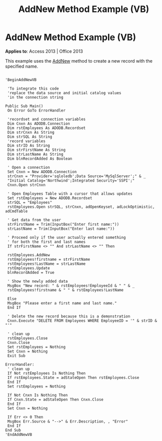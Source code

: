 ﻿---
title: AddNew Method Example (VB)
TOCTitle: AddNew Method Example (VB)
ms:assetid: 4ba53857-b5ad-d377-98c6-57992f9d69ab
ms:mtpsurl: https://msdn.microsoft.com/en-us/library/JJ249238(v=office.15)
ms:contentKeyID: 48544697
ms.date: 09/18/2015
mtps_version: v=office.15
---

# AddNew Method Example (VB)


**Applies to**: Access 2013 | Office 2013

This example uses the [AddNew](addnew-method-ado.md) method to create a new record with the specified name.

``` 
 
'BeginAddNewVB 
 
 'To integrate this code 
 'replace the data source and initial catalog values 
 'in the connection string 
 
Public Sub Main() 
 On Error GoTo ErrorHandler 
 
 'recordset and connection variables 
 Dim Cnxn As ADODB.Connection 
 Dim rstEmployees As ADODB.Recordset 
 Dim strCnxn As String 
 Dim strSQL As String 
 'record variables 
 Dim strID As String 
 Dim strFirstName As String 
 Dim strLastName As String 
 Dim blnRecordAdded As Boolean 
 
 ' Open a connection 
 Set Cnxn = New ADODB.Connection 
 strCnxn = "Provider='sqloledb';Data Source='MySqlServer';" & _ 
 "Initial Catalog='Northwind';Integrated Security='SSPI';" 
 Cnxn.Open strCnxn 
 
 ' Open Employees Table with a cursor that allows updates 
 Set rstEmployees = New ADODB.Recordset 
 strSQL = "Employees" 
 rstEmployees.Open strSQL, strCnxn, adOpenKeyset, adLockOptimistic, adCmdTable 
 
 ' Get data from the user 
 strFirstName = Trim(InputBox("Enter first name:")) 
 strLastName = Trim(InputBox("Enter last name:")) 
 
 ' Proceed only if the user actually entered something 
 ' for both the first and last names 
 If strFirstName <> "" And strLastName <> "" Then 
 
 rstEmployees.AddNew 
 rstEmployees!firstname = strFirstName 
 rstEmployees!LastName = strLastName 
 rstEmployees.Update 
 blnRecordAdded = True 
 
 ' Show the newly added data 
 MsgBox "New record: " & rstEmployees!EmployeeId & " " & _ 
 rstEmployees!firstname & " " & rstEmployees!LastName 
 
 Else 
 MsgBox "Please enter a first name and last name." 
 End If 
 
 ' Delete the new record because this is a demonstration 
 Cnxn.Execute "DELETE FROM Employees WHERE EmployeeID = '" & strID & "'" 
 
 ' clean up 
 rstEmployees.Close 
 Cnxn.Close 
 Set rstEmployees = Nothing 
 Set Cnxn = Nothing 
 Exit Sub 
 
ErrorHandler: 
 ' clean up 
 If Not rstEmployees Is Nothing Then 
 If rstEmployees.State = adStateOpen Then rstEmployees.Close 
 End If 
 Set rstEmployees = Nothing 
 
 If Not Cnxn Is Nothing Then 
 If Cnxn.State = adStateOpen Then Cnxn.Close 
 End If 
 Set Cnxn = Nothing 
 
 If Err <> 0 Then 
 MsgBox Err.Source & "-->" & Err.Description, , "Error" 
 End If 
End Sub 
'EndAddNewVB 
```

